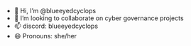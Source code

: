 - 👋 Hi, I’m @blueeyedcyclops
- 💞️ I’m looking to collaborate on cyber governance projects
- 📫 discord: blueeyedcyclops
- 😄 Pronouns: she/her

<!---
blueeyedcyclops/blueeyedcyclops is a ✨ special ✨ repository because its `README.md` (this file) appears on your GitHub profile.
You can click the Preview link to take a look at your changes.
--->
